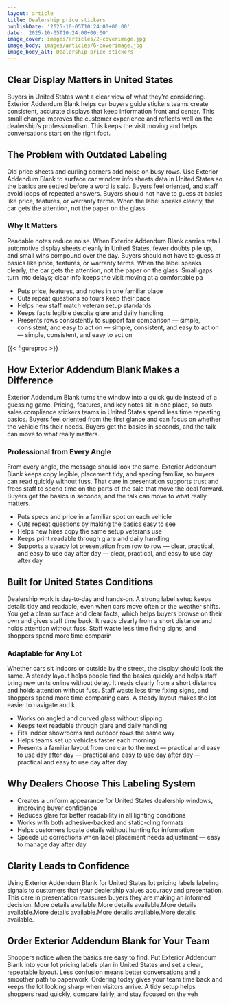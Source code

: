 ```yaml
---
layout: article
title: Dealership price stickers
publishDate: '2025-10-05T10:24:00+00:00'
date: '2025-10-05T10:24:00+00:00'
image_cover: images/articles/2-coverimage.jpg
image_body: images/articles/6-coverimage.jpg
image_body_alt: Dealership price stickers
---
```



## Clear Display Matters in United States
Buyers in United States want a clear view of what they’re considering. Exterior Addendum Blank helps car buyers guide stickers teams create consistent, accurate displays that keep information front and center. This small change improves the customer experience and reflects well on the dealership’s professionalism. This keeps the visit moving and helps conversations start on the right foot.

## The Problem with Outdated Labeling
Old price sheets and curling corners add noise on busy rows. Use Exterior Addendum Blank to surface car window info sheets data in United States so the basics are settled before a word is said. Buyers feel oriented, and staff avoid loops of repeated answers. Buyers should not have to guess at basics like price, features, or warranty terms. When the label speaks clearly, the car gets the attention, not the paper on the glass

### Why It Matters
Readable notes reduce noise. When Exterior Addendum Blank carries retail automotive display sheets cleanly in United States, fewer doubts pile up, and small wins compound over the day. Buyers should not have to guess at basics like price, features, or warranty terms. When the label speaks clearly, the car gets the attention, not the paper on the glass. Small gaps turn into delays; clear info keeps the visit moving at a comfortable pa

- Puts price, features, and notes in one familiar place
- Cuts repeat questions so tours keep their pace
- Helps new staff match veteran setup standards
- Keeps facts legible despite glare and daily handling
- Presents rows consistently to support fair comparison — simple, consistent, and easy to act on — simple, consistent, and easy to act on — simple, consistent, and easy to act on

{{< figureproc >}}

## How Exterior Addendum Blank Makes a Difference
Exterior Addendum Blank turns the window into a quick guide instead of a guessing game. Pricing, features, and key notes sit in one place, so auto sales compliance stickers teams in United States spend less time repeating basics. Buyers feel oriented from the first glance and can focus on whether the vehicle fits their needs.  Buyers get the basics in seconds, and the talk can move to what really matters.

### Professional from Every Angle
From every angle, the message should look the same. Exterior Addendum Blank keeps copy legible, placement tidy, and spacing familiar, so buyers can read quickly without fuss. That care in presentation supports trust and frees staff to spend time on the parts of the sale that move the deal forward.  Buyers get the basics in seconds, and the talk can move to what really matters.

- Puts specs and price in a familiar spot on each vehicle
- Cuts repeat questions by making the basics easy to see
- Helps new hires copy the same setup veterans use
- Keeps print readable through glare and daily handling
- Supports a steady lot presentation from row to row — clear, practical, and easy to use day after day — clear, practical, and easy to use day after day

## Built for United States Conditions
Dealership work is day‑to‑day and hands‑on. A strong label setup keeps details tidy and readable, even when cars move often or the weather shifts. You get a clean surface and clear facts, which helps buyers browse on their own and gives staff time back. It reads clearly from a short distance and holds attention without fuss. Staff waste less time fixing signs, and shoppers spend more time comparin

### Adaptable for Any Lot
Whether cars sit indoors or outside by the street, the display should look the same. A steady layout helps people find the basics quickly and helps staff bring new units online without delay. It reads clearly from a short distance and holds attention without fuss. Staff waste less time fixing signs, and shoppers spend more time comparing cars. A steady layout makes the lot easier to navigate and k

- Works on angled and curved glass without slipping
- Keeps text readable through glare and daily handling
- Fits indoor showrooms and outdoor rows the same way
- Helps teams set up vehicles faster each morning
- Presents a familiar layout from one car to the next — practical and easy to use day after day — practical and easy to use day after day — practical and easy to use day after day

## Why Dealers Choose This Labeling System
- Creates a uniform appearance for United States dealership windows, improving buyer confidence
- Reduces glare for better readability in all lighting conditions
- Works with both adhesive-backed and static-cling formats
- Helps customers locate details without hunting for information
- Speeds up corrections when label placement needs adjustment — easy to manage day after day

## Clarity Leads to Confidence
Using Exterior Addendum Blank for United States lot pricing labels labeling signals to customers that your dealership values accuracy and presentation. This care in presentation reassures buyers they are making an informed decision. More details available.More details available.More details available.More details available.More details available.More details available.

## Order Exterior Addendum Blank for Your Team
Shoppers notice when the basics are easy to find. Put Exterior Addendum Blank into your lot pricing labels plan in United States and set a clear, repeatable layout. Less confusion means better conversations and a smoother path to paperwork.  Ordering today gives your team time back and keeps the lot looking sharp when visitors arrive.  A tidy setup helps shoppers read quickly, compare fairly, and stay focused on the veh


